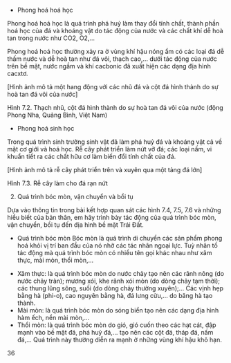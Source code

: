 - Phong hoá hoá học

Phong hoá hoá học là quá trình phá huỷ làm thay đổi tính chất, thành phần hoá học của đá và khoáng vật do tác động của nước và các chất khí dễ hoà tan trong nước như CO2, O2,...

Phong hoá hoá học thường xảy ra ở vùng khí hậu nóng ẩm có các loại đá dễ thấm nước và dễ hoà tan như đá vôi, thạch cao,... dưới tác động của nước trên bề mặt, nước ngầm và khí cacbonic đã xuất hiện các dạng địa hình cacxtơ.

[Hình ảnh mô tả một hang động với các nhũ đá và cột đá hình thành do sự hoà tan đá vôi của nước]

Hình 7.2. Thạch nhũ, cột đá hình thành do sự hoà tan đá vôi của nước (động Phong Nha, Quảng Bình, Việt Nam)

- Phong hoá sinh học

Trong quá trình sinh trưởng sinh vật đã làm phá huỷ đá và khoáng vật cả về mặt cơ giới và hoá học. Rễ cây phát triển làm nứt vỡ đá; các loại nấm, vi khuẩn tiết ra các chất hữu cơ làm biến đổi tính chất của đá.

[Hình ảnh mô tả rễ cây phát triển trên và xuyên qua một tảng đá lớn]

Hình 7.3. Rễ cây làm cho đá rạn nứt

2. Quá trình bóc mòn, vận chuyển và bồi tụ

Dựa vào thông tin trong bài kết hợp quan sát các hình 7.4, 7.5, 7.6 và những hiểu biết của bản thân, em hãy trình bày tác động của quá trình bóc mòn, vận chuyển, bồi tụ đến địa hình bề mặt Trái Đất.

- Quá trình bóc mòn
Bóc mòn là quá trình di chuyển các sản phẩm phong hoá khỏi vị trí ban đầu của nó nhờ các tác nhân ngoại lực. Tuỳ nhân tố tác động mà quá trình bóc mòn có nhiều tên gọi khác nhau như xâm thực, mài mòn, thổi mòn,...
+ Xâm thực: là quá trình bóc mòn do nước chảy tạo nên các rãnh nông (do nước chảy tràn); mương xói, khe rãnh xói mòn (do dòng chảy tạm thời); các thung lũng sông, suối (do dòng chảy thường xuyên);... Các vịnh hẹp bằng hà (phi-o), cao nguyên bằng hà, đá lưng cừu,... do băng hà tạo thành.
+ Mài mòn: là quá trình bóc mòn do sóng biển tạo nên các dạng địa hình hàm ếch, nền mài mòn,...
+ Thổi mòn: là quá trình bóc mòn do gió, gió cuốn theo các hạt cát, đập mạnh vào bề mặt đá, phá huỷ đá,... tạo nên các cột đá, tháp đá, nấm đá,... Quá trình này thường diễn ra mạnh ở những vùng khí hậu khô hạn.

36